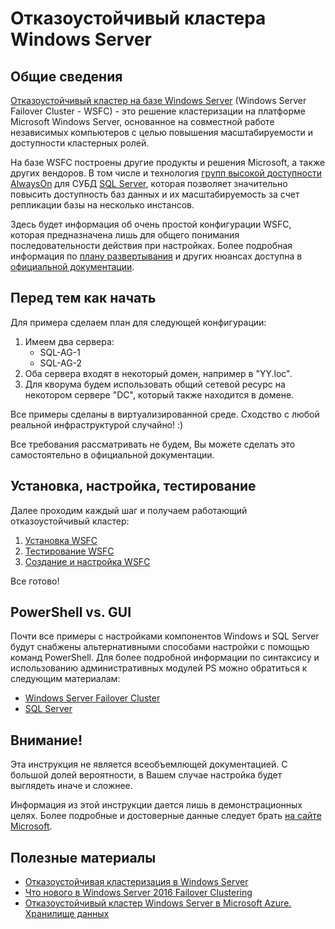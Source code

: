 # Отказоустойчивый кластера Windows Server

## Общие сведения

[Отказоустойчивый кластер на базе Windows Server](https://docs.microsoft.com/ru-ru/windows-server/failover-clustering/failover-clustering-overview) (Windows Server Failover Cluster - WSFC) - это решение кластеризации на платформе Microsoft Windows Server, основанное на совместной работе независимых компьютеров с целью повышения масштабируемости и доступности кластерных ролей.

На базе WSFC построены другие продукты и решения Microsoft, а также других вендоров. В том числе и технология [групп высокой доступности AlwaysOn](https://docs.microsoft.com/ru-ru/sql/database-engine/availability-groups/windows/overview-of-always-on-availability-groups-sql-server?view=sql-server-2017) для СУБД [SQL Server](https://www.microsoft.com/ru-ru/sql-server/sql-server-2017-editions), которая позволяет значительно повысить доступность баз данных и их масштабируемость за счет репликации базы на несколько инстансов.

Здесь будет информация об очень простой конфигурации WSFC, которая предназначена лишь для общего понимания последовательности действия при настройках. Более подробная информация по [плану развертывания](https://docs.microsoft.com/ru-ru/windows-server/failover-clustering/clustering-requirements) и других нюансах доступна в [официальной документации](https://docs.microsoft.com/ru-ru/windows-server/failover-clustering/failover-clustering-overview).

## Перед тем как начать

Для примера сделаем план для следующей конфигурации:

1. Имеем два сервера:
    - SQL-AG-1
    - SQL-AG-2
2. Оба сервера входят в некоторый домен, например в "YY.loc".
3. Для кворума будем использовать общий сетевой ресурс на некотором сервере "DC", который также находится в домене.

Все примеры сделаны в виртуализированной среде. Сходство с любой реальной инфраструктурой случайно! :)

Все требования рассматривать не будем, Вы можете сделать это самостоятельно в официальной документации.

## Установка, настройка, тестирование

Далее проходим каждый шаг и получаем работающий отказоустойчивый кластер:

1. [Установка WSFC](Установка%20WSFC.md)
2. [Тестирование WSFC](Тестирование%20WSFC.md)
3. [Создание и настройка WSFC](Создание%20и%20настройка%20WSFC.md)

Все готово!

## PowerShell vs. GUI

Почти все примеры с настройками компонентов Windows и SQL Server будут снабжены альтернативными способами настройки с помощью команд PowerShell. Для более подробной информации по синтаксису и использованию административных модулей PS можно обратиться к следующим материалам:

- [Windows Server Failover Cluster](https://docs.microsoft.com/en-us/powershell/module/failoverclusters/?view=win10-ps)
- [SQL Server](https://docs.microsoft.com/en-us/powershell/module/sqlserver/?view=sqlserver-ps)

## Внимание!

Эта инструкция не является всеобъемлющей документацией. С большой долей вероятности, в Вашем случае настройка будет выглядеть иначе и сложнее.

Информация из этой инструкции дается лишь в демонстрационных целях. Более подробные и достоверные данные следует брать [на сайте Microsoft](https://docs.microsoft.com/ru-ru/windows-server/failover-clustering/failover-clustering-overview).

## Полезные материалы

- [Отказоустойчивая кластеризация в Windows Server](https://docs.microsoft.com/ru-ru/windows-server/failover-clustering/failover-clustering-overview)
- [Что нового в Windows Server 2016 Failover Clustering](https://habr.com/ru/company/microsoft/blog/316928/)
- [Отказоустойчивый кластер Windows Server в Microsoft Azure. Хранилище данных](https://habr.com/ru/company/icl_services/blog/282822/)
